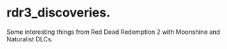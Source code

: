 # rdr3_discoveries.
Some interesting things from Red Dead Redemption 2 with Moonshine and Naturalist DLCs.

